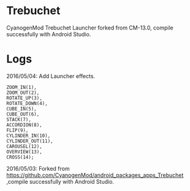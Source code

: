 # Trebuchet
CyanogenMod Trebuchet Launcher forked from CM-13.0, compile successfully with Android Studio.

# Logs

2016/05/04: Add Launcher effects.

    ZOOM_IN(1),
    ZOOM_OUT(2),
    ROTATE_UP(3),
    ROTATE_DOWN(4),
    CUBE_IN(5),
    CUBE_OUT(6),
    STACK(7),
    ACCORDION(8),
    FLIP(9),
    CYLINDER_IN(10),
    CYLINDER_OUT(11),
    CAROUSEL(12),
    OVERVIEW(13),
    CROSS(14);

2016/05/03: Forked from https://github.com/CyanogenMod/android_packages_apps_Trebuchet ,compile successfully with Android Studio.
